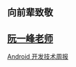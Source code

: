 ## 向前辈致敬
[阮一峰老师](https://github.com/ruanyf/weekly)
---
[Android 开发技术周报](https://www.androidweekly.cn/)

